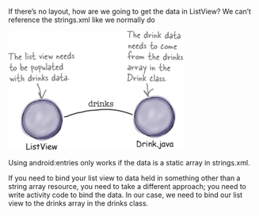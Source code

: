 If there’s no layout, how are we going to get the data in ListView? We can’t reference the strings.xml like we normally do

![](.guides/img/35.png)

Using android:entries only works if the data is a static array in strings.xml. 

If you need to bind your list view to data held in something other than a string array resource, you need to take a different approach; you need to write activity code to bind the data. In our case, we need to bind our list view to the drinks array in the drinks class. 